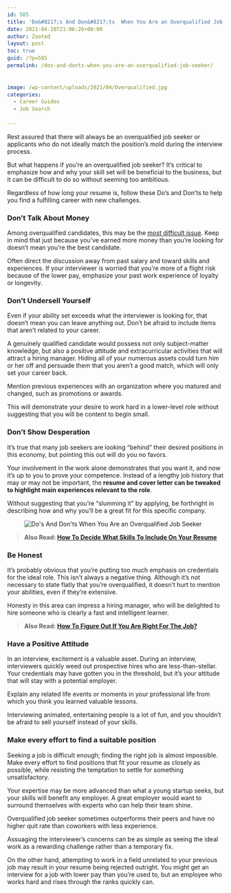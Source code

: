 ```yaml
---
id: 585
title: 'Do&#8217;s And Don&#8217;ts  When You Are an Overqualified Job Seeker'
date: 2021-04-28T21:06:26+00:00
author: Zooted
layout: post
toc: true
guid: /?p=585
permalink: /dos-and-donts-when-you-are-an-overqualified-job-seeker/


image: /wp-content/uploads/2021/04/Overqualified.jpg
categories:
  - Career Guides
  - Job Search

---
```

Rest assured that there will always be an overqualified job seeker or applicants who do not ideally match the position&#8217;s mold during the interview process.

But what happens if you&#8217;re an overqualified job seeker? It&#8217;s critical to emphasize how and why your skill set will be beneficial to the business, but it can be difficult to do so without seeming too ambitious.

Regardless of how long your resume is, follow these Do&#8217;s and Don&#8217;ts to help you find a fulfilling career with new challenges.

### **Don&#8217;t Talk About Money**

Among overqualified candidates, this may be the [most difficult issue](http://hbr.org/2010/12/the-myth-of-the-overqualified-worker/ar/1). Keep in mind that just because you&#8217;ve earned more money than you&#8217;re looking for doesn&#8217;t mean you&#8217;re the best candidate.

Often direct the discussion away from past salary and toward skills and experiences. If your interviewer is worried that you&#8217;re more of a flight risk because of the lower pay, emphasize your past work experience of loyalty or longevity.

### **Don&#8217;t Undersell Yourself**

Even if your ability set exceeds what the interviewer is looking for, that doesn&#8217;t mean you can leave anything out. Don&#8217;t be afraid to include items that aren&#8217;t related to your career.

A genuinely qualified candidate would possess not only subject-matter knowledge, but also a positive attitude and extracurricular activities that will attract a hiring manager. Hiding all of your numerous assets could turn him or her off and persuade them that you aren&#8217;t a good match, which will only set your career back.

Mention previous experiences with an organization where you matured and changed, such as promotions or awards.

This will demonstrate your desire to work hard in a lower-level role without suggesting that you will be content to begin small.

### **Don&#8217;t Show Desperation**

It&#8217;s true that many job seekers are looking &#8220;behind&#8221; their desired positions in this economy, but pointing this out will do you no favors.

Your involvement in the work alone demonstrates that you want it, and now it&#8217;s up to you to prove your competence. Instead of a lengthy job history that may or may not be important, the **resume and cover letter can be tweaked to highlight main experiences relevant to the role**.

Without suggesting that you&#8217;re &#8220;slumming it&#8221; by applying, be forthright in describing how and why you&#8217;ll be a great fit for this specific company.


<figure class="wp-block-image size-large">

<img loading="lazy" width="610" height="400" src="/wp-content/uploads/2021/04/Overqualified-Job-Seeker.jpg" alt="Do's And Don'ts  When You Are an Overqualified Job Seeker" class="wp-image-586" srcset="/wp-content/uploads/2021/04/Overqualified-Job-Seeker.jpg 610w, /wp-content/uploads/2021/04/Overqualified-Job-Seeker-300x197.jpg 300w" sizes="(max-width: 610px) 100vw, 610px" /> </figure> 

<blockquote class="wp-block-quote">
  <p>
    <strong>Also Read: <a href="/how-to-decide-what-skills-to-include-on-your-resume/">How To Decide What Skills To Include On Your Resume</a></strong>
  </p>
</blockquote>

### **Be Honest**

It&#8217;s probably obvious that you&#8217;re putting too much emphasis on credentials for the ideal role. This isn&#8217;t always a negative thing. Although it&#8217;s not necessary to state flatly that you&#8217;re overqualified, it doesn&#8217;t hurt to mention your abilities, even if they&#8217;re extensive.

Honesty in this area can impress a hiring manager, who will be delighted to hire someone who is clearly a fast and intelligent learner.

<blockquote class="wp-block-quote">
  <p>
    <strong>Also Read: <a href="/how-to-figure-out-if-you-are-right-for-the-job/">How To Figure Out If You Are Right For The Job?</a></strong>
  </p>
</blockquote>

### **Have a Positive Attitude**

In an interview, excitement is a valuable asset. During an interview, interviewers quickly weed out prospective hires who are less-than-stellar. Your credentials may have gotten you in the threshold, but it&#8217;s your attitude that will stay with a potential employer.

Explain any related life events or moments in your professional life from which you think you learned valuable lessons.

Interviewing animated, entertaining people is a lot of fun, and you shouldn&#8217;t be afraid to sell yourself instead of your skills.

### **Make every effort to find a suitable position**

Seeking a job is difficult enough; finding the right job is almost impossible. Make every effort to find positions that fit your resume as closely as possible, while resisting the temptation to settle for something unsatisfactory.

Your expertise may be more advanced than what a young startup seeks, but your skills will benefit any employer. A great employer would want to surround themselves with experts who can help their team shine.

Overqualified job seeker sometimes outperforms their peers and have no higher quit rate than coworkers with less experience.

Assuaging the interviewer&#8217;s concerns can be as simple as seeing the ideal work as a rewarding challenge rather than a temporary fix.

On the other hand, attempting to work in a field unrelated to your previous job may result in your resume being rejected outright. You might get an interview for a job with lower pay than you&#8217;re used to, but an employee who works hard and rises through the ranks quickly can.
